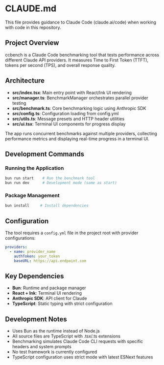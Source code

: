 # CLAUDE.md

This file provides guidance to Claude Code (claude.ai/code) when working with code in this repository.

## Project Overview

ccbench is a Claude Code benchmarking tool that tests performance across different Claude API providers. It measures Time to First Token (TTFT), tokens per second (TPS), and overall response quality.

## Architecture

- **src/index.tsx**: Main entry point with React/Ink UI rendering
- **src/manager.ts**: BenchmarkManager orchestrates parallel provider testing
- **src/benchmark.ts**: Core benchmarking logic using Anthropic SDK
- **src/config.ts**: Configuration loading from config.yml
- **src/utils.ts**: Message presets and HTTP header utilities
- **src/ui.tsx**: Terminal UI components for progress display

The app runs concurrent benchmarks against multiple providers, collecting performance metrics and displaying real-time progress in a terminal UI.

## Development Commands

### Running the Application
```bash
bun run start    # Run the benchmark tool
bun run dev      # Development mode (same as start)
```

### Package Management
```bash
bun install     # Install dependencies
```

## Configuration

The tool requires a `config.yml` file in the project root with provider configurations:

```yaml
providers:
  - name: provider_name
    authToken: your_token
    baseURL: https://api.endpoint.com
```

## Key Dependencies

- **Bun**: Runtime and package manager
- **React + Ink**: Terminal UI rendering
- **Anthropic SDK**: API client for Claude
- **TypeScript**: Static typing with strict configuration

## Development Notes

- Uses Bun as the runtime instead of Node.js
- All source files are TypeScript with .tsx/.ts extensions
- Benchmarking simulates Claude Code CLI requests with specific headers and system prompts
- No test framework is currently configured
- TypeScript configuration uses strict mode with latest ESNext features